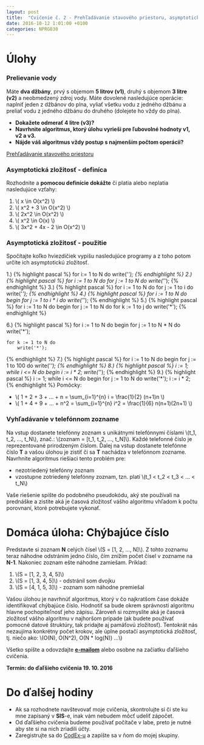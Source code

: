 ```yaml
---
layout: post
title:  "Cvičenie č. 2 - Prehľadávanie stavového priestoru, asymptotická zložitosť"
date: 2016-10-12 1:01:00 +0100
categories: NPRG030
---
```

# Úlohy

### Prelievanie vody
Máte **dva džbány**, prvý s objemom **5 litrov (v1)**, druhý s objemom **3 litre (v2)** a neobmedzený zdroj vody.
Máte dovolené nasledujúce operácie: naplniť jeden z džbánov do plna, vyliať všetku vodu z jedného džbánu a preliať vodu z jedného džbánu do druhého (dolejete ho vždy do plna).

* **Dokažete odmerať 4 litre (v3)?**
* **Navrhnite algoritmus, ktorý úlohu vyrieši pre ľubovolné hodnoty v1, v2 a v3.**
* **Nájde váš algoritmus vždy postup s najmenším počtom operácii?**

<a href="https://docs.google.com/presentation/d/1eBaRqTgjBJgzpGmnh8tw7xilUhY8v6Oa7PpRfsvV95w/edit?usp=sharing" target="_blank">Prehľadávanie stavového priestoru</a>

### Asymptotická zložitosť - definíca

Rozhodnite a **pomocou definície dokážte** či platia alebo neplatia nasledujúce vzťahy:

1. \\( x \in O(x^2) \\)
1. \\( x^2 + 3 \in O(x^2) \\)
1. \\( 2x^2 \in O(x^2) \\)
1. \\( x^2 \in O(x) \\)
1. \\( 3x^2 + 4x - 2 \in O(x^2) \\)

### Asymptotická zložitosť - použitie
Spočítajte koľko hviezdičiek vypíšu nasledujúce programy a z toho potom
určite ich asymptotickú zložitosť.

1.)
{% highlight pascal %}
for i:= 1 to N do
	write('*');
{% endhighlight %}
2.)
{% highlight pascal %}
for i := 1 to N do
	for j := 1 to N do
		write('*');
{% endhighlight %}
3.)
{% highlight pascal %}
for i := 1 to N do
	for j := 1 to i do
		write('*');
{% endhighlight %}
4.)
{% highlight pascal %}
for i := 1 to N do begin
	for j := 1 to i * i do
		write('*');
{% endhighlight %}
5.)
{% highlight pascal %}
for i := 1 to N do begin
	for j := 1 to N do
		for k := 1 to j do
			write('*');
{% endhighlight %}

6.)
{% highlight pascal %}
for i := 1 to N do begin
	for j := 1 to N * N do
		write('*');

	for k := 1 to N do
		write('*');
{% endhighlight %}
7.)
{% highlight pascal %}
for i := 1 to N do begin
	for j := 1 to 100 do
		write('*');
{% endhighlight %}
8.)
{% highlight pascal %}
i := 1;
while i <= N do begin
	i := i * 2;
	write('*');
{% endhighlight %}
9.)
{% highlight pascal %}
i := 1;
while i <= N do begin
	for j := 1 to N do
		write('*');
	i := i * 2;
{% endhighlight %}
Pomôcky:

* \\( 1 + 2 + 3 + ... + n = \sum_{i=1}^{n} i = \frac{1}{2} (n+1)n \\)
* \\( 1 + 4 + 9 + ... + n^2 = \sum_{i=1}^{n} i^2 = \frac{1}{6} n(n+1)(2n+1) \\)

### Vyhľadávanie v telefónnom zozname
Na vstup dostanete telefónny zoznam s unikátnymi telefónnymi číslami \\(t_1, t_2, ..., t_N\\), znač.: \\(zoznam = [t_1, t_2, ..., t_N]\\). Každé telefonné čislo je reprezentované prirodzeným číslom.
Ďalej na vstup dostanete telefónne číslo **T** a vašou úlohou je zistiť či sa **T** nachádza v telefónnom zozname. Navrhnite algoritmus riešiaci tento problém pre:
* nezotriedený telefónny zoznam
* vzostupne zotriedený telefónny zoznam, tzn. platí \\(t_1 < t_2 < t_3 < ... < t_N\\)

Vaše riešenie spíšte do podobného pseudokódu, aký ste používali na prednáške a zistite aká je časová zložitosť vášho algoritmu vhľadom k počtu porovnaní, ktoré potrebujete vykonať.

# Domáca úloha: Chýbajúce číslo
Predstavte si zoznam **N** celých čísel \\(S = [1, 2, ..., N]\\).
Z tohto zoznamu teraz náhodne odstránim jedno číslo, čím znížim počet čísel v zozname na
**N-1**. Nakoniec zoznam ešte náhodne zamiešam.
Príklad:
1. \\(S = [1, 2, 3, 4, 5]\\)
2. \\(S = [1, 3, 4, 5]\\) - odstránil som dvojku
3. \\(S = [4, 1, 5, 3]\\) - zoznam som náhodne premiešal

Vašou úlohou je navrhnúť algoritmus, ktorý v čo najkratšom čase dokáže identifikovať chýbajúce číslo. Hodnotiť sa bude okrem správnosti algoritmu hlavne pochopiteľnosť jeho zápisu. Zároveň si rozmyslite aká je časová zložitosť vášho algoritmu v najhoršom prípade (ak budete používať pomocné datové štruktúry, tak pridajte aj pamäťovú zložitosť). Tentokrát nás nezaujíma
konkrétny počet krokov, ale úplne postačí asymptotická zložitosť,
tj. niečo ako: \\(O(N), O(N^2), O(N * log(N)) ...\\)

Všetko spíšte a odovzdajte **<a href="mailto:{{ site.email }}">e-mailom</a>** alebo osobne na začiatku ďaľšieho cvičenia.

**Termín: do ďaľšieho cvičenia 19. 10. 2016**

# Do ďalšej hodiny
* Ak sa rozhodnete navštevovať moje cvičenia, skontrolujte si či ste ku mne zapísaný v **SIS**-e, inak vám nebudem môcť udeliť zápočet.
* Od ďaľšieho cvičenia budeme používať počítače v labe, preto je nutné aby ste si na nich zriadili účty.
* Zaregistrujte sa do [CodEx-u](https://codex.ms.mff.cuni.cz/codex-prg/) a zapíšte sa v ňom do mojej skupiny.
